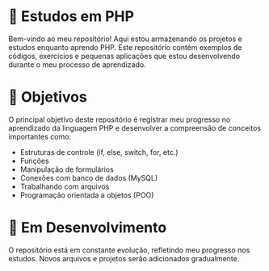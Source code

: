 # 🐘 Estudos em PHP

Bem-vindo ao meu repositório! Aqui estou armazenando os projetos e estudos enquanto aprendo PHP. Este repositório contém exemplos de códigos, exercícios e pequenas aplicações que estou desenvolvendo durante o meu processo de aprendizado.

# 🎯 Objetivos
O principal objetivo deste repositório é registrar meu progresso no aprendizado da linguagem PHP e desenvolver a compreensão de conceitos importantes como:

- Estruturas de controle (if, else, switch, for, etc.)
- Funções
- Manipulação de formulários
- Conexões com banco de dados (MySQL)
- Trabalhando com arquivos
- Programação orientada a objetos (POO)

 # 🚧 Em Desenvolvimento 
 O repositório está em constante evolução, refletindo meu progresso nos estudos. Novos arquivos e projetos serão adicionados gradualmente.
